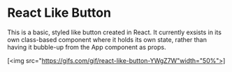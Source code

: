 # React Like Button

This is a basic, styled like button created in React.
It currently exsists in its own class-based component where it holds its own state, rather than having it bubble-up from the App component as props.

[<img src="https://gifs.com/gif/react-like-button-YWgZ7W"width="50%">]